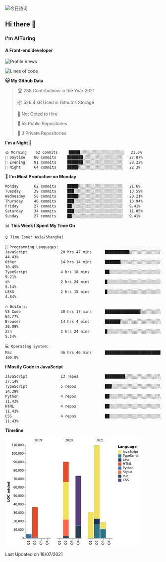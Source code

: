 <img alt="今日诗词" src="https://v2.jinrishici.com/one.svg?font-size=30&spacing=2&color=skyblue" style="max-width:100%; display: block; margin: 0 auto;">

## Hi there 👋
### I'm AITuring
#### A Front-end developer

<!-- <img src="./dhx.gif" width="400px"/> -->

<!--START_SECTION:waka-->
![Profile Views](http://img.shields.io/badge/Profile%20Views-0-blue)

![Lines of code](https://img.shields.io/badge/From%20Hello%20World%20I%27ve%20Written-365171%20lines%20of%20code-blue)

**🐱 My Github Data** 

> 🏆 288 Contributions in the Year 2021
 > 
> 📦 526.4 kB Used in Github's Storage 
 > 
> 🚫 Not Opted to Hire
 > 
> 📜 55 Public Repositories 
 > 
> 🔑 3 Private Repositories  
 > 
**I'm a Night 🦉** 

```text
🌞 Morning    62 commits     █████░░░░░░░░░░░░░░░░░░░░   21.6% 
🌆 Daytime    80 commits     ███████░░░░░░░░░░░░░░░░░░   27.87% 
🌃 Evening    81 commits     ███████░░░░░░░░░░░░░░░░░░   28.22% 
🌙 Night      64 commits     █████░░░░░░░░░░░░░░░░░░░░   22.3%

```
📅 **I'm Most Productive on Monday** 

```text
Monday       62 commits     █████░░░░░░░░░░░░░░░░░░░░   21.6% 
Tuesday      39 commits     ███░░░░░░░░░░░░░░░░░░░░░░   13.59% 
Wednesday    58 commits     █████░░░░░░░░░░░░░░░░░░░░   20.21% 
Thursday     40 commits     ███░░░░░░░░░░░░░░░░░░░░░░   13.94% 
Friday       27 commits     ██░░░░░░░░░░░░░░░░░░░░░░░   9.41% 
Saturday     34 commits     ███░░░░░░░░░░░░░░░░░░░░░░   11.85% 
Sunday       27 commits     ██░░░░░░░░░░░░░░░░░░░░░░░   9.41%

```


📊 **This Week I Spent My Time On** 

```text
⌚︎ Time Zone: Asia/Shanghai

💬 Programming Languages: 
JavaScript               20 hrs 47 mins      ███████████░░░░░░░░░░░░░░   44.43% 
Other                    14 hrs 14 mins      ███████░░░░░░░░░░░░░░░░░░   30.45% 
TypeScript               4 hrs 18 mins       ██░░░░░░░░░░░░░░░░░░░░░░░   9.21% 
sh                       2 hrs 24 mins       █░░░░░░░░░░░░░░░░░░░░░░░░   5.14% 
LESS                     2 hrs 15 mins       █░░░░░░░░░░░░░░░░░░░░░░░░   4.84%

🔥 Editors: 
VS Code                  30 hrs 17 mins      ████████████████░░░░░░░░░   64.77% 
Browser                  14 hrs 4 mins       ███████░░░░░░░░░░░░░░░░░░   30.09% 
Zsh                      2 hrs 24 mins       █░░░░░░░░░░░░░░░░░░░░░░░░   5.14%

💻 Operating System: 
Mac                      46 hrs 46 mins      █████████████████████████   100.0%

```

**I Mostly Code in JavaScript** 

```text
JavaScript               13 repos            █████████░░░░░░░░░░░░░░░░   37.14% 
TypeScript               5 repos             ███░░░░░░░░░░░░░░░░░░░░░░   14.29% 
Python                   4 repos             ██░░░░░░░░░░░░░░░░░░░░░░░   11.43% 
HTML                     4 repos             ██░░░░░░░░░░░░░░░░░░░░░░░   11.43% 
CSS                      4 repos             ██░░░░░░░░░░░░░░░░░░░░░░░   11.43%

```


**Timeline**

![Chart not found](https://raw.githubusercontent.com/AITuring/AITuring/main/charts/bar_graph.png) 


 Last Updated on 18/07/2021
<!--END_SECTION:waka-->


